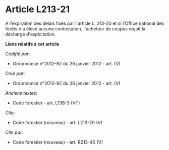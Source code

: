 # Article L213-21

A l'expiration des délais fixés par l'article L. 213-20 et si l'Office national des forêts n'a élevé aucune contestation,
l'acheteur de coupes reçoit la décharge d'exploitation.

**Liens relatifs à cet article**

_Codifié par_:

  - Ordonnance n°2012-92 du 26 janvier 2012 - art. (V)

_Créé par_:

  - Ordonnance n°2012-92 du 26 janvier 2012 - art. (V)

_Anciens textes_:

  - Code forestier - art. L136-3 (VT)

_Cite_:

  - Code forestier (nouveau) - art. L213-20 (V)

_Cité par_:

  - Code forestier (nouveau) - art. R213-40 (V)
